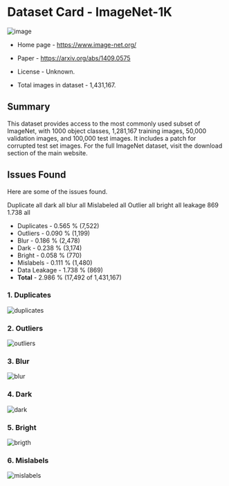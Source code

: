 # Dataset Card - ImageNet-1K
![image](https://external-content.duckduckgo.com/iu/?u=https%3A%2F%2Fi.pinimg.com%2Foriginals%2F58%2F0a%2F99%2F580a99345134d954ed2cfe8ea7ccf55a.jpg&f=1&nofb=1&ipt=1a4e152e0b8a36e2da4e0f1a0e020d6857761391be9aec95ac7f5c502966dc01&ipo=images)

+ Home page - https://www.image-net.org/

+ Paper - https://arxiv.org/abs/1409.0575

+ License - Unknown.

+ Total images in dataset - 1,431,167.


## Summary
This dataset provides access to the most commonly used subset of ImageNet, with 1000 object classes, 1,281,167 training images, 50,000 validation images, and 100,000 test images. It includes a patch for corrupted test set images. For the full ImageNet dataset, visit the download section of the main website.


## Issues Found
Here are some of the issues found.

Duplicate			all
dark			all
blur			all
Mislabeled			all
Outlier			all
bright			all
leakage	869	1.738	all


+ Duplicates - 0.565 % (7,522)
+ Outliers - 0.090 % (1,199)
+ Blur - 0.186 % (2,478)
+ Dark - 0.238 % (3,174)
+ Bright - 0.058 % (770)
+ Mislabels - 0.111 % (1,480)
+ Data Leakage - 1.738 % (869)
+ **Total** - 2.986 % (17,492 of 1,431,167)

### 1. Duplicates
![duplicates](./duplicates.png)

### 2. Outliers
![outliers](./outliers.png)

### 3. Blur
![blur](./blur.png)

### 4. Dark
![dark](./dark.png)

### 5. Bright
![brigth](./bright.png)

### 6. Mislabels
![mislabels](./mislabels.png)
